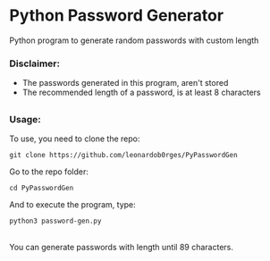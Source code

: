 # Python Password Generator

Python program to generate random passwords with custom length

### Disclaimer:

- The passwords generated in this program, aren't stored
- The recommended length of a password, is at least 8 characters

##

### Usage:

To use, you need to clone the repo:

```
git clone https://github.com/leonardob0rges/PyPasswordGen
```
Go to the repo folder:

```
cd PyPasswordGen
```
And to execute the program, type:

```
python3 password-gen.py
```
<br>
You can generate passwords with length until 89 characters.

